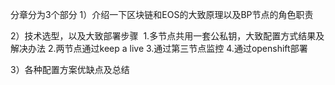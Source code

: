 分章分为3个部分
1）介绍一下区块链和EOS的大致原理以及BP节点的角色职责

2）技术选型，以及大致部署步骤
  1.多节点共用一套公私钥，大致配置方式结果及解决办法
  2.两节点通过keep a live
  3.通过第三节点监控
  4.通过openshift部署

3）各种配置方案优缺点及总结
